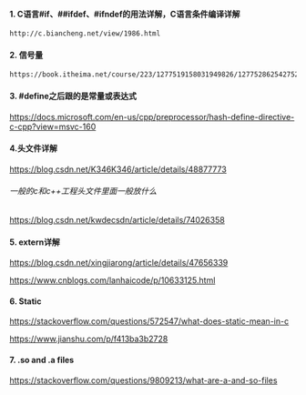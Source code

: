 #### 1. C语言#if、##ifdef、#ifndef的用法详解，C语言条件编译详解
```
http://c.biancheng.net/view/1986.html
```
#### 2. 信号量
```
https://book.itheima.net/course/223/1277519158031949826/1277528625427521540
```
#### 3. #define之后跟的是常量或表达式
https://docs.microsoft.com/en-us/cpp/preprocessor/hash-define-directive-c-cpp?view=msvc-160

#### 4.头文件详解
https://blog.csdn.net/K346K346/article/details/48877773
###### 一般的c和c++工程头文件里面一般放什么
https://blog.csdn.net/kwdecsdn/article/details/74026358

#### 5. extern详解
https://blog.csdn.net/xingjiarong/article/details/47656339

https://www.cnblogs.com/lanhaicode/p/10633125.html

#### 6. Static
https://stackoverflow.com/questions/572547/what-does-static-mean-in-c

https://www.jianshu.com/p/f413ba3b2728

#### 7. .so and .a files
https://stackoverflow.com/questions/9809213/what-are-a-and-so-files
